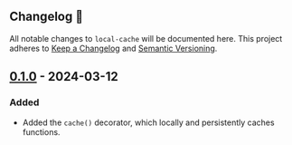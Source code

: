 ## Changelog 🔄
All notable changes to `local-cache` will be documented here. This project adheres to [Keep a Changelog](https://keepachangelog.com/en/1.1.0/) and [Semantic Versioning](https://semver.org/spec/v2.0.0.html).

## [0.1.0] - 2024-03-12
### Added
- Added the `cache()` decorator, which locally and persistently caches functions.

[0.1.0]: https://github.com/umarbutler/local-cache/releases/tag/v0.1.0